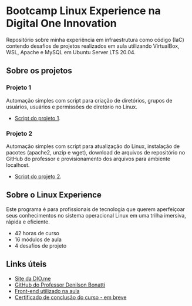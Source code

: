 # Bootcamp Linux Experience na Digital One Innovation
Repositório sobre minha experiência em infraestrutura como código (IaC) contendo desafios de projetos realizados em aula utilizando VirtualBox, WSL, Apache e MySQL em Ubuntu Server LTS 20.04.

## Sobre os projetos

### Projeto 1
Automação simples com script para criação de diretórios, grupos de usuários, usuários e permissões de diretório no Linux.

* [Script do projeto 1](https://github.com/euvictorhfs/dio-linux-iac/blob/main/iac1-project/user-groups.sh).

### Projeto 2
Automação simples com script para atualização do Linux, instalação de pacotes (apache2, unzip e wget), download de arquivos de repositório no GitHub do professor e provisionamento dos arquivos para ambiente localhost.

* [Script do projeto 2](https://github.com/euvictorhfs/dio-linux-iac/blob/main/iac2-project/website-apache-dio.sh).

## Sobre o Linux Experience
Este programa é para profissionais de tecnologia que querem aperfeiçoar seus conhecimentos no sistema operacional Linux em uma trilha imersiva, rápida e eficiente.

* 42 horas de curso
* 16 módulos de aula
* 4 desafios de projeto

## Links úteis
* [Site da DIO.me](https://dio.me)
* [GitHub do Professor Denilson Bonatti](https://github.com/denilsonbonatti)
* [Front-end utilizado na aula](https://github.com/denilsonbonatti/linux-site-dio)
* [Certificado de conclusão do curso - em breve]()
